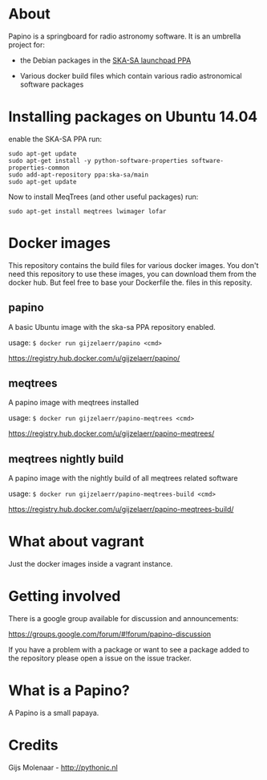 About
======

Papino is a springboard for radio astronomy software. It is an umbrella
project for:

 * the Debian packages in the [SKA-SA launchpad PPA](https://launchpad.net/~ska-sa/+archive/ubuntu/main)

 * Various docker build files which contain various
   radio astronomical software packages


Installing packages on Ubuntu 14.04
===================================

enable the SKA-SA PPA run:

```shell
sudo apt-get update
sudo apt-get install -y python-software-properties software-properties-common
sudo add-apt-repository ppa:ska-sa/main
sudo apt-get update
 ```

Now to install MeqTrees (and other useful packages) run:
```shell
sudo apt-get install meqtrees lwimager lofar
```

Docker images
=============

This repository contains the build files for various docker images.
You don't need this repository to use these images, you can download
them from the docker hub. But feel free to base your Dockerfile the.
files in this reposity.

papino
------

A basic Ubuntu image with the ska-sa PPA repository enabled.

usage: `$ docker run gijzelaerr/papino <cmd>`

https://registry.hub.docker.com/u/gijzelaerr/papino/


meqtrees
--------

A papino image with meqtrees installed

usage: `$ docker run gijzelaerr/papino-meqtrees <cmd>`

https://registry.hub.docker.com/u/gijzelaerr/papino-meqtrees/


meqtrees nightly build
-----------------------

A papino image with the nightly build of all meqtrees related software

usage: `$ docker run gijzelaerr/papino-meqtrees-build <cmd>`

https://registry.hub.docker.com/u/gijzelaerr/papino-meqtrees-build/


What about vagrant
==================

Just the docker images inside a vagrant instance.


Getting involved
================

There is a google group available for discussion and announcements:

https://groups.google.com/forum/#!forum/papino-discussion

If you have a problem with a package or want to see a package added to the repository please open a issue on the issue tracker.


What is a Papino?
=================

A Papino is a small papaya.


Credits
=======

Gijs Molenaar - http://pythonic.nl
